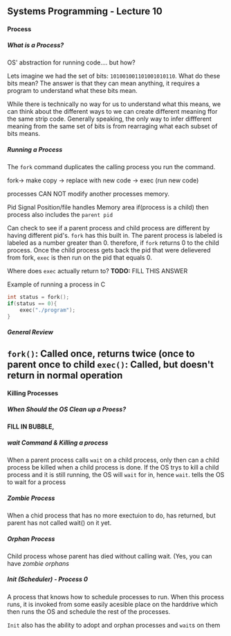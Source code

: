 ## Systems Programming - Lecture 10

#### Process

##### What is a Process?
OS' abstraction for running code.... but how?

Lets imagine we had the set of bits: `101001001101001010110`. What do these bits mean?
The answer is that they can mean anything, it requires a program to understand what these bits mean.

While there is technically no way for us to understand what this means, we can think about the different ways to we can create different meaning ffor the same strip code. Generally speaking, the only way to infer diffferent meaning from the same set of bits is from rearraging what each subset of bits means. 

##### Running a Process
The `fork` command duplicates the calling process you run the command. 


fork-> make copy -> replace with new code -> exec (run new code) 

processes CAN NOT modify another processes memory.

Pid
Signal Position/file handles
Memory area
if(process is a child) then process also includes the `parent pid`


Can check to see if a parent process and child process are different by having different pid's. `fork` has this built in. The parent process is labeled is labeled as a number greater than 0. therefore, if `fork` returns 0 to the child process. Once the child process gets back the pid that were delievered from fork, `exec` is then run on the pid that equals 0. 


Where does `exec` actually return to?
<b>TODO:</b> FILL THIS ANSWER

Example of running a process in C
```C
int status = fork();
if(status == 0){
	exec("./program");
}
```

##### General Review
`fork()`: Called once, returns twice (once to parent once to child
`exec()`: Called, but doesn't return in normal operation
---

#### Killing Processes

##### When Should the OS Clean up a Proess?
<b> FILL IN BUBBLE,</b>

##### <i>wait</i> Command & Killing a process
When a parent process calls `wait` on a child process, only then can a child process be killed when a child process is done. If the OS trys to kill a child process and it is still running, the OS will `wait` for in, hence `wait`. tells the OS to wait for a process 

##### Zombie Process
When a chid process that has no more exectuion to do, has returned, but parent has not called wait() on it yet. 

##### Orphan Process
Child process whose parent has died without calling wait. (Yes, you can have <i>zombie orphans</i>

##### Init (Scheduler) - Process 0
A process that knows how to schedule processes to run. When this process runs, it is invoked from some easily acesible place on the harddrive which then runs the OS and schedule the rest of the processes. 

`Init` also has the ability to adopt and orphan processes and `wait`s on them

